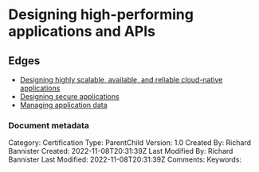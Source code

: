 # Designing high-performing applications and APIs

## Edges
- [Designing highly scalable, available, and reliable cloud-native applications](1.1_designing_highly_scalable_available_and_reliable_cloudnative_applications.md)
- [Designing secure applications](1.2_designing_secure_applications.md)
- [Managing application data](1.3_managing_application_data.md)


### Document metadata
Category: Certification
Type: ParentChild
Version: 1.0
Created By: Richard Bannister
Created: 2022-11-08T20:31:39Z
Last Modified By: Richard Bannister
Last Modified: 2022-11-08T20:31:39Z
Comments: 
Keywords: 